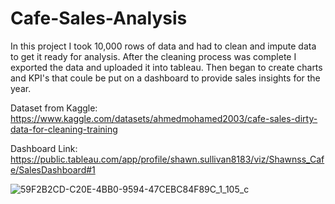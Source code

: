 # Cafe-Sales-Analysis
In this project I took 10,000 rows of data and had to clean and impute data to get it ready for analysis. After the cleaning process was complete I exported the data and uploaded it into tableau. Then began to create charts and KPI's that coule be put on a dashboard to provide sales insights for the year.


Dataset from Kaggle: https://www.kaggle.com/datasets/ahmedmohamed2003/cafe-sales-dirty-data-for-cleaning-training


Dashboard Link: https://public.tableau.com/app/profile/shawn.sullivan8183/viz/Shawnss_Cafe/SalesDashboard#1

![59F2B2CD-C20E-4BB0-9594-47CEBC84F89C_1_105_c](https://github.com/user-attachments/assets/6347f8fb-826c-488e-9f2b-ff11e4741524)
